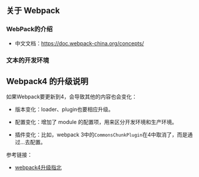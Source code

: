


## 关于 Webpack 

### WebPack的介绍


- 中文文档：<https://doc.webpack-china.org/concepts/>







### 文本的开发环境






## Webpack4 的升级说明

如果Webpack要更新到4，会导致其他的内容也会变化：

- 版本变化：loader、plugin也要相应升级。

- 配置变化：增加了 module 的配置项，用来区分开发环境和生产环境。

- 插件变化：比如，webpack 3中的`CommonsChunkPlugin`在4中取消了，而是通过...去配置。


参考链接：

- [webpack4升级指北](https://www.imooc.com/article/23555)









